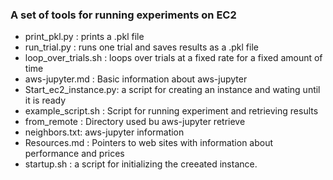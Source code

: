 ### A set of tools for running experiments on EC2

* print_pkl.py : prints a .pkl file
* run_trial.py : runs one trial and saves results as a .pkl file
* loop_over_trials.sh : loops over trials at a fixed rate for a fixed amount of time
* aws-jupyter.md : Basic information about aws-jupyter
* Start\_ec2\_instance.py: a script for creating an instance and
  wating until it is ready
* example_script.sh : Script for running experiment and retrieving results
* from_remote : Directory used bu aws-jupyter retrieve
* neighbors.txt: aws-jupyter information
* Resources.md : Pointers to web sites with information about
  performance and prices
* startup.sh : a script for initializing the creeated instance.
